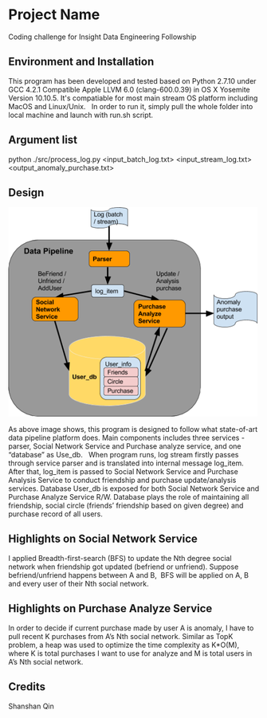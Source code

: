 # Project Name

Coding challenge for Insight Data Engineering Followship



## Environment and Installation

This program has been developed and tested based on Python 2.7.10 under GCC 4.2.1 Compatible Apple LLVM 6.0 (clang-600.0.39) in OS X Yosemite Version 10.10.5. It's compatiable for most main stream OS platform including MacOS and Linux/Unix. 
 
In order to run it, simply pull the whole folder into local machine and launch with run.sh script.  


## Argument list



python ./src/process_log.py <input_batch_log.txt> <input_stream_log.txt> <output_anomaly_purchase.txt> 



## Design
<img src="./images/design.png" width="500">

As above image shows, this program is designed to follow what state-of-art data pipeline platform does. Main components includes three services - parser, Social Network Service and Purchase analyze service, and one “database” as Use_db. 
 
When program runs, log stream firstly passes through service parser and is translated into internal message log_item. After that, log_item is passed to Social Network Service and Purchase Analysis Service to conduct friendship and purchase update/analysis services. Database User_db is exposed for both Social Network Service and Purchase Analyze Service R/W. Database plays the role of maintaining all friendship, social circle (friends’ friendship based on given degree) and purchase record of all users. 
 
## Highlights on Social Network Service 
I applied Breadth-first-search (BFS) to update the Nth degree social network when friendship got updated (befriend or unfriend). Suppose befriend/unfriend happens between A and B,  BFS will be applied on A, B and every user of their Nth social network.
 
## Highlights on Purchase Analyze Service
In order to decide if current purchase made by user A is anomaly, I have to pull recent K purchases from A’s Nth social network. Similar as TopK problem, a heap was used to optimize the time complexity as K*O(M), where K is total purchases I want to use for analyze and M is total users in A’s Nth social network.   

## Credits

Shanshan Qin
